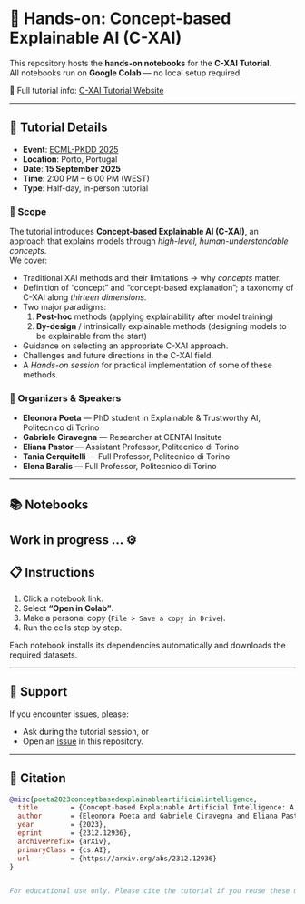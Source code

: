 # 🧪 Hands-on: Concept-based Explainable AI (C-XAI)

This repository hosts the **hands-on notebooks** for the **C-XAI Tutorial**.  
All notebooks run on **Google Colab** — no local setup required.

🔗 Full tutorial info: [C-XAI Tutorial Website](https://sites.google.com/view/cxai-tutorial)

---

## 📅 Tutorial Details

- **Event**: [ECML-PKDD 2025](https://ecmlpkdd.org)  
- **Location**: Porto, Portugal  
- **Date**: **15 September 2025**  
- **Time**: 2:00 PM –  6:00 PM (WEST)  
- **Type**: Half-day, in-person tutorial  

### 🎯 Scope
The tutorial introduces **Concept-based Explainable AI (C-XAI)**, an approach that explains models through *high-level, human-understandable concepts*.  
We cover:
- Traditional XAI methods and their limitations → why *concepts* matter.  
- Definition of “concept” and “concept-based explanation”; a taxonomy of C-XAI along *thirteen dimensions*.  
- Two major paradigms:  
  1. **Post-hoc** methods (applying explainability after model training)  
  2. **By-design** / intrinsically explainable methods (designing models to be explainable from the start)  
- Guidance on selecting an appropriate C-XAI approach.  
- Challenges and future directions in the C-XAI field.  
- A *Hands-on session* for practical implementation of some of these methods.

### 👥 Organizers & Speakers
- **Eleonora Poeta** — PhD student in Explainable & Trustworthy AI, Politecnico di Torino  
- **Gabriele Ciravegna** — Researcher at CENTAI Insitute
- **Eliana Pastor** — Assistant Professor, Politecnico di Torino  
- **Tania Cerquitelli** — Full Professor, Politecnico di Torino   
- **Elena Baralis** — Full Professor, Politecnico di Torino   

---

## 📚 Notebooks

Work in progress ... ⚙️
---

## 📋 Instructions

1. Click a notebook link.  
2. Select **“Open in Colab”**.  
3. Make a personal copy (`File > Save a copy in Drive`).  
4. Run the cells step by step.  

Each notebook installs its dependencies automatically and downloads the required datasets.

---

## 🙋 Support

If you encounter issues, please:  
- Ask during the tutorial session, or  
- Open an [issue](../../issues) in this repository.

---

## 📄 Citation

```bibtex
@misc{poeta2023conceptbasedexplainableartificialintelligence,
  title        = {Concept-based Explainable Artificial Intelligence: A Survey},
  author       = {Eleonora Poeta and Gabriele Ciravegna and Eliana Pastor and Tania Cerquitelli and Elena Baralis},
  year         = {2023},
  eprint       = {2312.12936},
  archivePrefix= {arXiv},
  primaryClass = {cs.AI},
  url          = {https://arxiv.org/abs/2312.12936}
}


For educational use only. Please cite the tutorial if you reuse these materials
